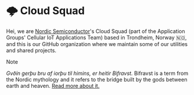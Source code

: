 #  🌩️ Cloud Squad

Hei, we are [Nordic Semiconductor](https://www.nordicsemi.com/)'s Cloud Squad (part of the Application Groups' Cellular IoT Applications Team) based in Trondheim, Norway 🇳🇴, and this is our GitHub organization where we maintain some of our utilities and shared projects.

> [!NOTE]  
> *Gvðín gerþu bru af iorþu til himins, er heitir Bifravst.* Bifravst is a term from the Nordic mythology and it refers to the bridge built by the gods between earth and heaven. [Read more about it.](https://www.bivrost.com/the-vikings-and-the-northern-lights-bridge/)
